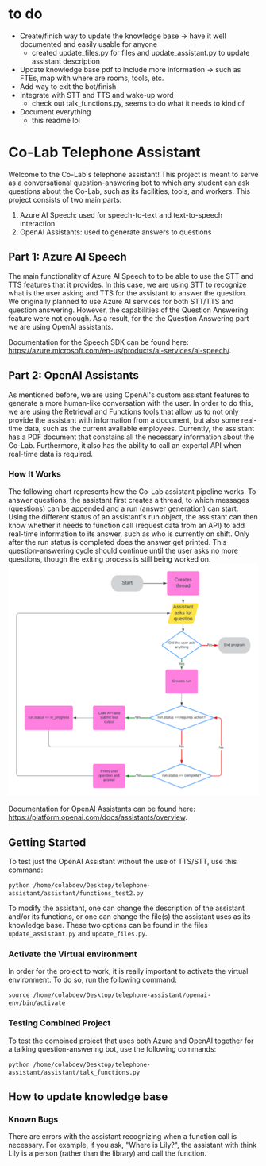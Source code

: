 # to do
* Create/finish way to update the knowledge base -> have it well documented and easily usable for anyone 
    * created update_files.py for files and update_assistant.py to update assistant description
* Update knowledge base pdf to include more information -> such as FTEs, map with where are rooms, tools, etc. 
* Add way to exit the bot/finish 
* Integrate with STT and TTS and wake-up word 
    * check out talk_functions.py, seems to do what it needs to kind of 
* Document everything 
    * this readme lol


# Co-Lab Telephone Assistant
Welcome to the Co-Lab's telephone assistant! This project is meant to serve as a conversational question-answering bot to which any student can ask questions about the Co-Lab, such as its facilities, tools, and workers. This project consists of two main parts:
1. Azure AI Speech: used for speech-to-text and text-to-speech interaction
2. OpenAI Assistants: used to generate answers to questions

## Part 1: Azure AI Speech
The main functionality of Azure AI Speech to to be able to use the STT and TTS features that it provides. In this case, we are using STT to recognize what is the user asking and TTS for the assistant to answer the question.
We originally planned to use Azure AI services for both STT/TTS and question answering. However, the capabilities of the Question Answering feature were not enough. As a result, for the the Question Answering part we are using OpenAI assistants.

Documentation for the Speech SDK can be found here: https://azure.microsoft.com/en-us/products/ai-services/ai-speech/. 

## Part 2: OpenAI Assistants 
As mentioned before, we are using OpenAI's custom assistant features to generate a more human-like conversation with the user. In order to do this, we are using the Retrieval and Functions tools that allow us to not only provide the assistant with information from a document, but also some real-time data, such as the current available employees. Currently, the assistant has a PDF document that constains all the necessary information about the Co-Lab. Furthermore, it also has the ability to call an expertal API when real-time data is required.

### How It Works
The following chart represents how the Co-Lab assistant pipeline works. To answer questions, the assistant first creates a thread, to which messages (questions) can be appended and a run (answer generation) can start. Using the different status of an assistant's run object, the assistant can then know whether it needs to function call (request data from an API) to add real-time information to its answer, such as who is currently on shift. Only after the run status is completed does the answer get printed. This question-answering cycle should continue until the user asks no more questions, though the exiting process is still being worked on.
![Program flowchart](./assistant/media/Assistant%20flowchart.png)

Documentation for OpenAI Assistants can be found here: https://platform.openai.com/docs/assistants/overview. 

## Getting Started
To test just the OpenAI Assistant without the use of TTS/STT, use this command: 
```
python /home/colabdev/Desktop/telephone-assistant/assistant/functions_test2.py
```
To modify the assistant, one can change the description of the assistant and/or its functions, or one can change the file(s) the assistant uses as its knowledge base. These two options can be found in the files `update_assistant.py` and `update_files.py`.

<!-- ![Flowchart for the Run object lifecycle](image.png) -->
### Activate the Virtual environment
In order for the project to work, it is really important to activate the virtual environment. To do so, run the following command:
```
source /home/colabdev/Desktop/telephone-assistant/openai-env/bin/activate
```

### Testing Combined Project
To test the combined project that uses both Azure and OpenAI together for a talking question-answering bot, use the following commands:

```
python /home/colabdev/Desktop/telephone-assistant/assistant/talk_functions.py
```

## How to update knowledge base

### Known Bugs 
There are errors with the assistant recognizing when a function call is necessary. For example, if you ask, "Where is Lily?", the assistant with think Lily is a person (rather than the library) and call the function. 